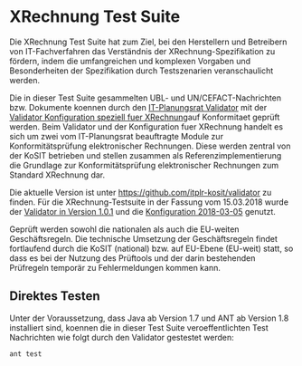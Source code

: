 # XRechnung Test Suite

Die XRechnung Test Suite hat zum Ziel, bei den Herstellern und Betreibern von IT-Fachverfahren
das Verständnis der XRechnung-Spezifikation zu fördern, indem die umfangreichen und komplexen
Vorgaben und Besonderheiten der Spezifikation durch Testszenarien veranschaulicht werden.

Die in dieser Test Suite gesammelten UBL- und UN/CEFACT-Nachrichten bzw. Dokumente koennen durch den [IT-Planungsrat Validator](https://github.com/itplr-kosit/validator) mit der [Validator Konfiguration speziell fuer XRechnung](https://github.com/itplr-kosit/validator-configuration-xrechnung)auf Konformitaet geprüft werden. Beim Validator und der Konfiguration fuer XRechnung handelt es sich um zwei vom IT-Planungsrat beauftragte Module zur Konformitätsprüfung elektronischer Rechnungen. Diese werden zentral von der KoSIT betrieben und stellen zusammen als Referenzimplementierung die Grundlage zur Konformitätsprüfung elektronischer Rechnungen zum Standard XRechnung dar.

Die aktuelle Version ist unter https://github.com/itplr-kosit/validator zu finden. Für die XRechnung-Testsuite in der Fassung vom 15.03.2018 wurde der [Validator in Version 1.0.1](https://github.com/itplr-kosit/validator/releases/tag/validationtool-1_0_1) und die [Konfiguration 2018-03-05](https://github.com/itplr-kosit/validator-configuration-xrechnung/releases/tag/release-2018-03-05) genutzt.

Geprüft werden sowohl die nationalen als auch die EU-weiten Geschäftsregeln. Die technische Umsetzung der Geschäftsregeln findet fortlaufend durch die KoSIT (national) bzw. auf EU-Ebene (EU-weit) statt, so dass es bei der Nutzung des Prüftools und der darin bestehenden Prüfregeln temporär zu Fehlermeldungen kommen kann. 


## Direktes Testen

Unter der Voraussetzung, dass Java ab Version 1.7 und ANT ab Version 1.8 installiert sind, koennen die in dieser Test Suite veroeffentlichten Test Nachrichten wie folgt durch den Validator gestestet werden:

```
ant test
```